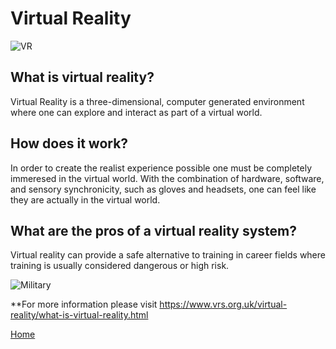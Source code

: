 # Virtual Reality

![VR](https://encrypted-tbn0.gstatic.com/images?q=tbn:ANd9GcQbf-sD1Wkts0m9uzZFYu7OFGPQ_JwygvW4w0GO8H0IJflAHNMG)

## What is virtual reality?

Virtual Reality is a three-dimensional, computer generated environment where one can explore and interact as part of a virtual world.

## How does it work?

In order to create the realist experience possible one must be completely immeresed in the virtual world. With the combination of hardware, software, and sensory synchronicity, such as gloves and headsets, one can feel like they are actually in the virtual world.

## What are the pros of a virtual reality system?

Virtual reality can provide a safe alternative to training in career fields where training is usually considered dangerous or high risk.

![Military](https://www.vrs.org.uk/images/us-military.jpg)

**For more information please visit <https://www.vrs.org.uk/virtual-reality/what-is-virtual-reality.html>

[Home](https://vinny-94.github.io)
